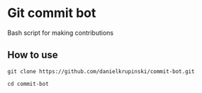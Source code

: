 # Git commit bot
Bash script for making contributions

## How to use
```
git clone https://github.com/danielkrupinski/commit-bot.git
```
```
cd commit-bot
```